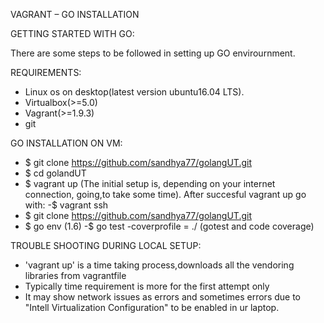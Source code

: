 VAGRANT – GO INSTALLATION

GETTING STARTED WITH GO:

There are some steps to be followed in setting up GO envirournment.

REQUIREMENTS:

- Linux os on desktop(latest version ubuntu16.04 LTS).
- Virtualbox(>=5.0)
- Vagrant(>=1.9.3)
- git

GO INSTALLATION ON VM:

- $ git clone https://github.com/sandhya77/golangUT.git 
- $ cd golandUT
- $ vagrant up
  (The initial setup is, depending on your internet connection, going,to take some time).
After succesful vagrant up go with: 
 -$ vagrant ssh
- $ git clone https://github.com/sandhya77/golangUT.git
 - $ go env (1.6)
 -$ go test -coverprofile = ./ (gotest and code coverage)
 
TROUBLE SHOOTING DURING LOCAL SETUP:
 
 - 'vagrant up' is a time taking process,downloads all the vendoring libraries from vagrantfile
 - Typically time requirement is more for the first attempt only
 - It may show network issues as errors and sometimes errors due to "Intell       Virtualization Configuration" to be enabled in ur laptop.
